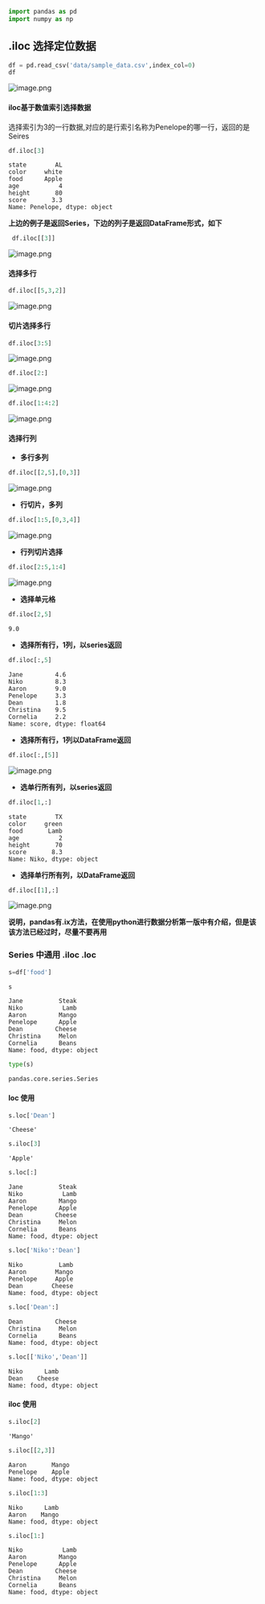 

```python
import pandas as pd
import numpy as np
```

## .iloc 选择定位数据


```python
df = pd.read_csv('data/sample_data.csv',index_col=0)
df
```




![image.png](https://upload-images.jianshu.io/upload_images/1691484-279545a5e13c238a.png?imageMogr2/auto-orient/strip%7CimageView2/2/w/1240)




####  **iloc基于数值索引选择数据**
选择索引为3的一行数据,对应的是行索引名称为Penelope的哪一行，返回的是Seires


```python
df.iloc[3]
```




    state        AL
    color     white
    food      Apple
    age           4
    height       80
    score       3.3
    Name: Penelope, dtype: object



**上边的例子是返回Series，下边的列子是返回DataFrame形式，如下**


```python
 df.iloc[[3]]
```




![image.png](https://upload-images.jianshu.io/upload_images/1691484-49ba888a1b287a5b.png?imageMogr2/auto-orient/strip%7CimageView2/2/w/1240)



#### **选择多行**


```python
df.iloc[[5,3,2]]
```




![image.png](https://upload-images.jianshu.io/upload_images/1691484-9d1b8677d703a0f8.png?imageMogr2/auto-orient/strip%7CimageView2/2/w/1240)




#### **切片选择多行**


```python
df.iloc[3:5]
```




![image.png](https://upload-images.jianshu.io/upload_images/1691484-1e550d3f51677a54.png?imageMogr2/auto-orient/strip%7CimageView2/2/w/1240)





```python
df.iloc[2:]
```




![image.png](https://upload-images.jianshu.io/upload_images/1691484-3c3de4a450c8828d.png?imageMogr2/auto-orient/strip%7CimageView2/2/w/1240)





```python
df.iloc[1:4:2]
```




![image.png](https://upload-images.jianshu.io/upload_images/1691484-d5decd3c1834e4cd.png?imageMogr2/auto-orient/strip%7CimageView2/2/w/1240)




####  **选择行列**

+ **多行多列**


```python
df.iloc[[2,5],[0,3]]
```




![image.png](https://upload-images.jianshu.io/upload_images/1691484-fe5073fa1387690c.png?imageMogr2/auto-orient/strip%7CimageView2/2/w/1240)




+ **行切片，多列**


```python
df.iloc[1:5,[0,3,4]]
```




![image.png](https://upload-images.jianshu.io/upload_images/1691484-618d2e02d116004f.png?imageMogr2/auto-orient/strip%7CimageView2/2/w/1240)




+ **行列切片选择**


```python
df.iloc[2:5,1:4]
```




![image.png](https://upload-images.jianshu.io/upload_images/1691484-4d17cebc9900a51b.png?imageMogr2/auto-orient/strip%7CimageView2/2/w/1240)




+ **选择单元格**


```python
df.iloc[2,5]
```




    9.0



+ **选择所有行，1列，以series返回**


```python
df.iloc[:,5]
```




    Jane         4.6
    Niko         8.3
    Aaron        9.0
    Penelope     3.3
    Dean         1.8
    Christina    9.5
    Cornelia     2.2
    Name: score, dtype: float64



+ **选择所有行，1列以DataFrame返回**


```python
df.iloc[:,[5]]
```




![image.png](https://upload-images.jianshu.io/upload_images/1691484-6f8f0c46afd9853e.png?imageMogr2/auto-orient/strip%7CimageView2/2/w/1240)




+ **选单行所有列，以series返回**


```python
df.iloc[1,:]
```




    state        TX
    color     green
    food       Lamb
    age           2
    height       70
    score       8.3
    Name: Niko, dtype: object



+ **选择单行所有列，以DataFrame返回**


```python
df.iloc[[1],:]
```




![image.png](https://upload-images.jianshu.io/upload_images/1691484-e3c333e9f08c0ade.png?imageMogr2/auto-orient/strip%7CimageView2/2/w/1240)




**说明，pandas有.ix方法，在使用python进行数据分析第一版中有介绍，但是该该方法已经过时，尽量不要再用**

### Series 中通用 .iloc .loc


```python
s=df['food']
```


```python
s
```




    Jane          Steak
    Niko           Lamb
    Aaron         Mango
    Penelope      Apple
    Dean         Cheese
    Christina     Melon
    Cornelia      Beans
    Name: food, dtype: object




```python
type(s)
```




    pandas.core.series.Series



#### loc 使用


```python
s.loc['Dean']
```




    'Cheese'




```python
s.iloc[3]
```




    'Apple'




```python
s.loc[:]
```




    Jane          Steak
    Niko           Lamb
    Aaron         Mango
    Penelope      Apple
    Dean         Cheese
    Christina     Melon
    Cornelia      Beans
    Name: food, dtype: object




```python
s.loc['Niko':'Dean']
```




    Niko          Lamb
    Aaron        Mango
    Penelope     Apple
    Dean        Cheese
    Name: food, dtype: object




```python
s.loc['Dean':]
```




    Dean         Cheese
    Christina     Melon
    Cornelia      Beans
    Name: food, dtype: object




```python
s.loc[['Niko','Dean']]
```




    Niko      Lamb
    Dean    Cheese
    Name: food, dtype: object



#### iloc 使用


```python
s.iloc[2]
```




    'Mango'




```python
s.iloc[[2,3]]
```




    Aaron       Mango
    Penelope    Apple
    Name: food, dtype: object




```python
s.iloc[1:3]
```




    Niko      Lamb
    Aaron    Mango
    Name: food, dtype: object




```python
s.iloc[1:]
```




    Niko           Lamb
    Aaron         Mango
    Penelope      Apple
    Dean         Cheese
    Christina     Melon
    Cornelia      Beans
    Name: food, dtype: object




